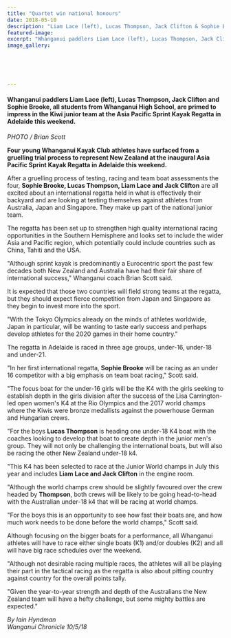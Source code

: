 ```yaml
---
title: "Quartet win national honours"
date: 2018-05-10
description: "Liam Lace (left), Lucas Thompson, Jack Clifton & Sophie Brooke to represent NZ at the Asia Pacific Sprint Kayak Regatta..."
featured-image: 
excerpt: "Whanganui paddlers Liam Lace (left), Lucas Thompson, Jack Clifton & Sophie Brooke are primed to impress in the Kiwi junior team at the Asia Pacific Sprint Kayak Regatta in Adelaide this weekend."
image_gallery:
	
	
	
	
	
---
```


<h4>Whanganui paddlers Liam Lace (left), Lucas Thompson, Jack Clifton and Sophie Brooke, all students from Whanganui High School, are primed to impress in the Kiwi junior team at the Asia Pacific Sprint Kayak Regatta in Adelaide this weekend.</h4>
<p><em>PHOTO / Brian Scott</em></p>
<p class="element element-paragraph"><strong>Four young Whanganui Kayak Club athletes have surfaced from a gruelling trial process to represent New Zealand at the inaugural Asia Pacific Sprint Kayak Regatta in Adelaide this weekend.</strong></p>
<p class="element element-paragraph">After a gruelling process of testing, racing and team boat assessments the four, <strong>Sophie Brooke, Lucas Thompson, Liam Lace and Jack Clifton</strong> are all excited about an international regatta held in what is effectively their backyard and are looking at testing themselves against athletes from Australia, Japan and Singapore. They make up part of the national junior team.</p>
<p class="element element-paragraph">The regatta has been set up to strengthen high quality international racing opportunities in the Southern Hemisphere and looks set to include the wider Asia and Pacific region, which potentially could include countries such as China, Tahiti and the USA.</p>
<p class="element element-paragraph">"Although sprint kayak is predominantly a Eurocentric sport the past few decades both New Zealand and Australia have had their fair share of international success," Whanganui coach Brian Scott said.</p>
<p class="element element-paragraph">It is expected that those two countries will field strong teams at the regatta, but they should expect fierce competition from Japan and Singapore as they begin to invest more into the sport.</p>
<p class="element element-paragraph">"With the Tokyo Olympics already on the minds of athletes worldwide, Japan in particular, will be wanting to taste early success and perhaps develop athletes for the 2020 games in their home country."</p>
<p class="element element-paragraph">The regatta in Adelaide is raced in three age groups, under-16, under-18 and under-21.</p>
<p class="element element-paragraph">"In her first international regatta, <strong>Sophie Brooke</strong> will be racing as an under 16 competitor with a big emphasis on team boat racing," Scott said.</p>
<p class="element element-paragraph">"The focus boat for the under-16 girls will be the K4 with the girls seeking to establish depth in the girls division after the success of the Lisa Carrington-led open women's K4 at the Rio Olympics and the 2017 world champs where the Kiwis were bronze medallists against the powerhouse German and Hungarian crews.</p>
<p class="element element-paragraph">"For the boys <strong>Lucas Thompson</strong> is heading one under-18 K4 boat with the coaches looking to develop that boat to create depth in the junior men's group. They will not only be challenging the international boats, but will also be racing the other New Zealand under-18 k4.</p>
<p class="element element-paragraph">"This K4 has been selected to race at the Junior World champs in July this year and includes <strong>Liam Lace and Jack Clifton</strong> in the engine room.</p>
<p class="element element-paragraph">"Although the world champs crew should be slightly favoured over the crew headed by <strong>Thompson</strong>, both crews will be likely to be going head-to-head with the Australian under-18 k4 that will be racing at world champs.</p>
<p class="element element-paragraph">"For the boys this is an opportunity to see how fast their boats are, and how much work needs to be done before the world champs," Scott said.</p>
<p class="element element-paragraph">Although focusing on the bigger boats for a performance, all Whanganui athletes will have to race either single boats (K1) and/or doubles (K2) and all will have big race schedules over the weekend.</p>
<p class="element element-paragraph">"Although not desirable racing multiple races, the athletes will all be playing their part in the tactical racing as the regatta is also about pitting country against country for the overall points tally.</p>
<p class="element element-paragraph">"Given the year-to-year strength and depth of the Australians the New Zealand team will have a hefty challenge, but some mighty battles are expected."</p>
<p><em>By Iain Hyndman</em><br /><em>Wanganui Chronicle 10/5/18</em></p>

